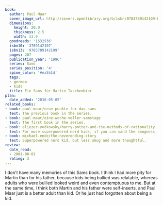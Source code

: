 ```yaml
---
book:
  author: Paul Maar
  cover_image_url: http://covers.openlibrary.org/b/isbn/9783789142109-L.jpg
  dimensions:
    height: 20.0
    thickness: 2.5
    width: 13.9
  goodreads: '1632936'
  isbn10: '3789142107'
  isbn13: '9783789142109'
  pages: 207
  publication_year: '1996'
  series: Sams
  series_position: '4'
  spine_color: '#ea5b1d'
  tags:
  - german
  - kids
  title: Ein Sams für Martin Taschenbier
plan:
  date_added: '2016-05-05'
related_books:
- book: paul-maar/neue-punkte-fur-das-sams
  text: The previous book in the series.
- book: paul-maar/eine-woche-voller-samstage
  text: The first book in the series.
- book: eliezer-yudkowsky/harry-potter-and-the-methods-of-rationality
  text: For more superpowered nerd kids, if you can sand the smugness.
- book: michael-ende/the-neverending-story
  text: Superpowered nerd kid, but less smug and more thoughtful.
review:
  date_read:
  - 2001-08-01
  rating: 3
---
```


I don't have many memories of this Sams book. I think I had more pity for Martin than for his father, because kids
being bullied was relatable, whereas adults who were bullied looked weird and even contemptuous to me. But at the same
time, I think both Martin and his father were self-inserts, and Paul Maar just is a better adult than kid. Or he
just had forgotten about being a kid.
